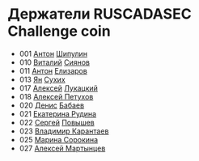 # Держатели RUSCADASEC Challenge coin

- 001 [Антон](https://t.me/Anton_Shipulin) [Шипулин](https://www.facebook.com/anton.shipulin.7)
- 010 [Виталий](https://t.me/Siyanov84) [Сиянов](https://www.facebook.com/profile.php?id=1366303731)
- 011 [Антон](https://t.me/Toha_Elizarov) [Елизаров](https://www.facebook.com/profile.php?id=100001365592965)
- 013 [Ян](https://t.me/YanS_Andreevich) [Сухих](https://www.facebook.com/yan.andreevich)
- 017 [Алексей](https://t.me/alukatsk) [Лукацкий](https://www.facebook.com/alexey.lukatsky)
- 018 [Алексей Петухов](https://www.facebook.com/petyhovav)
- 020 [Денис](https://t.me/mihruitka) [Бабаев](https://www.facebook.com/denis.babaev)
- 021 [Екатерина Рудина](https://www.facebook.com/ekaterina.rudina.3)
- 022 [Сергей](https://t.me/Greylam) [Повышев](https://www.facebook.com/profile.php?id=100004347582964)
- 023 [Владимир Карантаев](https://www.facebook.com/vladimir.karantaev)
- 025 [Марина Сорокина](https://www.facebook.com/Mar.Sorokina)
- 027 [Алексей Мартынцев](https://www.facebook.com/alex.martyntsev)
